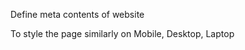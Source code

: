 Define meta contents of website
    <head></head>

To style the page similarly on Mobile, Desktop, Laptop
<meta name="viewport" content="width=device-width, initial-scale=1.0" />